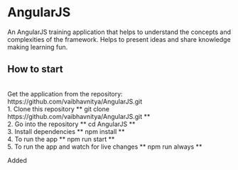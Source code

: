 # AngularJS
An AngularJS training application that helps to understand the concepts and complexities of the framework. Helps to present ideas and share knowledge making learning fun.

## How to start
<br />
Get the application from the repository: 
https://github.com/vaibhavnitya/AngularJS.git <br />
1. Clone this repository 
** git clone https://github.com/vaibhavnitya/AngularJS.git ** <br />
2. Go into the repository
** cd AngularJS ** <br />
3. Install dependencies
** npm install ** <br />
4. To run the app
** npm run start ** <br />
5. To run the app and watch for live changes
** npm run always ** <br />


Added <base href="/" />
